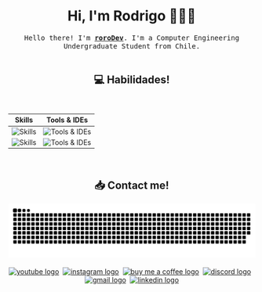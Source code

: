 <div align="center">
  
# Hi, I'm Rodrigo 🧑🏻‍💻
<samp>
  Hello there! I'm <b><a target="_blank" href="https://rorodev.cl">roroDev</a></b>.
  I'm a Computer Engineering Undergraduate Student from Chile.<br>
</samp>
<br>

## :computer:  Habilidades!
<br>
<div align="center">
    <table>
      <thead>
        <tr>
          <th>Skills</th>
          <th>Tools & IDEs</th>
        </tr>
      </thead>
      <tbody>
        <tr>
          <td>
            <img src="https://skillicons.dev/icons?i=astro,bash,css,tailwind,cs&theme=light&s=32" alt="Skills">
          </td>
          <td>
            <img src="https://skillicons.dev/icons?i=postman,figma,firebase,debian,npm&theme=light&s=32" alt="Tools & IDEs">
          </td><tr>
          <td>
            <img src="https://skillicons.dev/icons?i=dotnet,java,js,linux,wordpress&theme=light&s=32" alt="Skills">
          </td>
          <td>
            <img src="https://skillicons.dev/icons?i=androidstudio,pycharm,sublime,visualstudio,vscode&theme=light&s=32" alt="Tools & IDEs">
          </td>
        </tr>
      </tbody>
    </table>
<div/>

<br>

## :inbox_tray:  Contact me!
<!--- snake -->
<div align="center">
  <a href="#" target="_blank"> <img src="https://github.com/1999AZZAR/1999AZZAR/blob/readme/resources/img/grid-snake.svg" alt="snake" /></a>
</div>
<br>
<div align="center">
  <a href="https://www.youtube.com/channel/UC0Mp1BIa7znahWNpP9_7MTA" target="_blank"><img src="https://img.shields.io/static/v1?message=Youtube&logo=youtube&label=&color=FF0000&logoColor=white&labelColor=&style=for-the-badge" height="35" alt="youtube logo" /></a>&nbsp;&nbsp;<a href="https://www.instagram.com/pucharor0" target="_blank"><img src="https://img.shields.io/static/v1?message=Instagram&logo=instagram&label=&color=E4405F&logoColor=white&labelColor=&style=for-the-badge" height="35" alt="instagram logo" /></a>&nbsp;&nbsp;<a href="#" target="_blank"><img src="https://img.shields.io/badge/buy%20me%20a%20coffee-%23ff813f.svg?&style=for-the-badge&logo=buy-me-a-coffee&logoColor=white" height="35" alt="buy me a coffee logo" /></a>&nbsp;&nbsp;<a href="https://discord.gg/fUTYzNxGrd" target="_blank"><img src="https://img.shields.io/static/v1?message=Discord&logo=discord&label=&color=7289DA&logoColor=white&labelColor=&style=for-the-badge" height="35" alt="discord logo" /></a>&nbsp;&nbsp;<a href="mailto:r.riveramanquegmail.com" target="_blank"><img src="https://img.shields.io/static/v1?message=Gmail&logo=gmail&label=&color=D14836&logoColor=white&labelColor=&style=for-the-badge" height="35" alt="gmail logo" /></a>&nbsp;&nbsp;<a href="https://www.linkedin.com/in/rodrigo-rivera-2863a5316/" target="_blank"><img src="https://img.shields.io/static/v1?message=LinkedIn&logo=linkedin&label=&color=0077B5&logoColor=white&labelColor=&style=for-the-badge" height="35" alt="linkedin logo" /></a>
</div></div>
